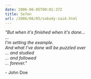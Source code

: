 ```yaml
---
date: 2006-06-05T00:01:37Z
title: Se7en
url: /2006/06/05/sobody-said.html
---
```


<p><em>"But when it's finished when it's done...<br />
...<br />
I'm setting the example.<br />
And what I've done will be puzzled over<br />
... and studied<br />
... and followed<br />
... forever."</em></p>
<p>- John Doe</p>
